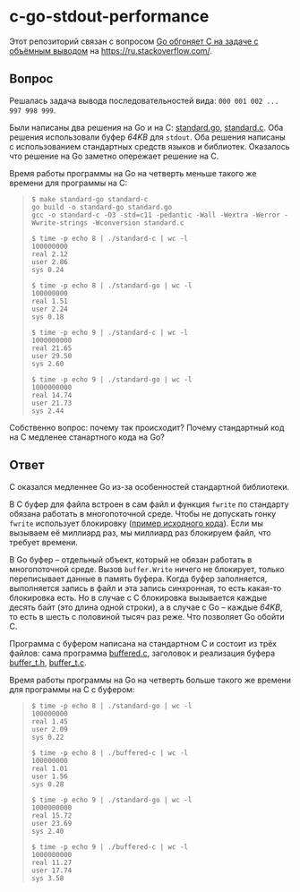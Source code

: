 # c-go-stdout-performance

Этот репозиторий связан с вопросом [Go обгоняет C на задаче с объёмным выводом](https://ru.stackoverflow.com/q/1598560/416121) на https://ru.stackoverflow.com/.

## Вопрос

Решалась задача вывода последовательностей вида: `000 001 002 ... 997 998 999`.

Были написаны два решения на Go и на C: [standard.go](https://github.com/StanislavVolodarskiy/c-go-stdout-performance/blob/main/standard.go), [standard.c](https://github.com/StanislavVolodarskiy/c-go-stdout-performance/blob/main/standard.c). Оба решения использовали буфер *64KB* для `stdout`. Оба решения написаны с использованием стандартных средств языков и библиотек. Оказалось что решение на Go заметно опережает решение на C.

Время работы программы на Go на четверть меньше такого же времени для программы на C:

>     $ make standard-go standard-c
>     go build -o standard-go standard.go
>     gcc -o standard-c -O3 -std=c11 -pedantic -Wall -Wextra -Werror -Wwrite-strings -Wconversion standard.c
>     
>     $ time -p echo 8 | ./standard-c | wc -l
>     100000000
>     real 2.12
>     user 2.86
>     sys 0.24
>     
>     $ time -p echo 8 | ./standard-go | wc -l
>     100000000
>     real 1.51
>     user 2.24
>     sys 0.18
>
>     $ time -p echo 9 | ./standard-c | wc -l
>     1000000000
>     real 21.65
>     user 29.50
>     sys 2.60
>     
>     $ time -p echo 9 | ./standard-go | wc -l
>     1000000000
>     real 14.74
>     user 21.73
>     sys 2.44

Собственно вопрос: почему так происходит? Почему стандартный код на C медленее станартного кода на Go?

## Ответ

С оказался медленнее Go из-за особенностей стандартной библиотеки.

В C буфер для файла встроен в сам файл и функция `fwrite` по стандарту обязана работать в многопоточной среде.  Чтобы не допускать гонку `fwrite` использует блокировку ([пример исходного кода](https://github.com/bminor/glibc/blob/master/libio/iofwrite.c#L37-L40)). Если мы вызываем её миллиард раз, мы миллиард раз блокируем файл, что требует времени.

В Go буфер &ndash; отдельный объект, который не обязан работать в многопоточной среде. Вызов `buffer.Write` ничего не блокирует, только переписывает данные в память буфера. Когда буфер заполняется, выполняется запись в файл и эта запись синхронная, то есть какая-то блокировка есть. Но в случае с C блокировка вызывается каждые десять байт (это длина одной строки), а в случае с Go &ndash; каждые *64KB*, то есть в шесть с половиной тысяч раз реже. Что позволяет Go обойти C.

Программа с буфером написана на стандартном C и состоит из трёх файлов: сама программа [buffered.c](https://github.com/StanislavVolodarskiy/c-go-stdout-performance/buffered.c), заголовок и реализация буфера [buffer_t.h](https://github.com/StanislavVolodarskiy/c-go-stdout-performance/buffer_t.h), [buffer_t.c](https://github.com/StanislavVolodarskiy/c-go-stdout-performance/buffer_t.c).

Время работы программы на Go на четверть больше такого же времени для программы на C с буфером:

>     $ time -p echo 8 | ./standard-go | wc -l
>     100000000
>     real 1.45
>     user 2.09
>     sys 0.22
>     
>     $ time -p echo 8 | ./buffered-c | wc -l
>     100000000
>     real 1.01
>     user 1.56
>     sys 0.28
>     
>     $ time -p echo 9 | ./standard-go | wc -l
>     1000000000
>     real 15.72
>     user 23.69
>     sys 2.40
>     
>     $ time -p echo 9 | ./buffered-c | wc -l
>     1000000000
>     real 11.27
>     user 17.74
>     sys 3.58
